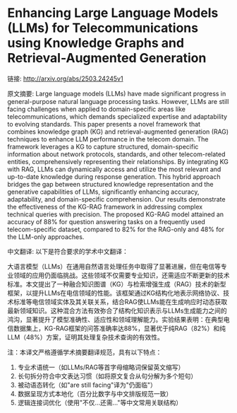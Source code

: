 # Enhancing Large Language Models (LLMs) for Telecommunications using Knowledge Graphs and Retrieval-Augmented Generation

链接: http://arxiv.org/abs/2503.24245v1

原文摘要:
Large language models (LLMs) have made significant progress in
general-purpose natural language processing tasks. However, LLMs are still
facing challenges when applied to domain-specific areas like
telecommunications, which demands specialized expertise and adaptability to
evolving standards. This paper presents a novel framework that combines
knowledge graph (KG) and retrieval-augmented generation (RAG) techniques to
enhance LLM performance in the telecom domain. The framework leverages a KG to
capture structured, domain-specific information about network protocols,
standards, and other telecom-related entities, comprehensively representing
their relationships. By integrating KG with RAG, LLMs can dynamically access
and utilize the most relevant and up-to-date knowledge during response
generation. This hybrid approach bridges the gap between structured knowledge
representation and the generative capabilities of LLMs, significantly enhancing
accuracy, adaptability, and domain-specific comprehension. Our results
demonstrate the effectiveness of the KG-RAG framework in addressing complex
technical queries with precision. The proposed KG-RAG model attained an
accuracy of 88% for question answering tasks on a frequently used
telecom-specific dataset, compared to 82% for the RAG-only and 48% for the
LLM-only approaches.

中文翻译:
以下是符合要求的学术中文翻译：

大语言模型（LLMs）在通用自然语言处理任务中取得了显著进展，但在电信等专业领域的应用仍面临挑战。这些领域不仅需要专业知识，还需适应不断更新的技术标准。本文提出了一种融合知识图谱（KG）与检索增强生成（RAG）技术的新型框架，以提升LLMs在电信领域的性能。该框架通过KG结构化地表示网络协议、技术标准等电信领域实体及其关联关系，结合RAG使LLMs能在生成响应时动态获取最新领域知识。这种混合方法有效弥合了结构化知识表示与LLMs生成能力之间的鸿沟，显著提升了模型准确性、适应性和领域理解能力。实验结果表明：在典型电信数据集上，KG-RAG框架的问答准确率达88%，显著优于纯RAG（82%）和纯LLM（48%）方案，证明其处理复杂技术查询的有效性。

注：本译文严格遵循学术摘要翻译规范，具有以下特点：
1. 专业术语统一（如LLMs/RAG等首字母缩略词保留英文缩写）
2. 长句拆分符合中文表达习惯（如将原文复合从句分解为多个短句）
3. 被动语态转化（如"are still facing"译为"仍面临"）
4. 数据呈现方式本地化（百分比数字与中文排版规范一致）
5. 逻辑连接词优化（使用"不仅...还需..."等中文常用关联结构）
